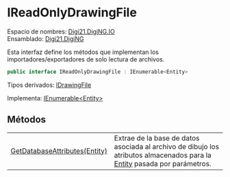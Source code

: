 # IReadOnlyDrawingFile

Espacio de nombres: [Digi21.DigiNG.IO](../)  
Ensamblado: [Digi21.DigiNG](../../)

Esta interfaz define los métodos que implementan los importadores/exportadores de solo lectura de archivos.

```csharp
public interface IReadOnlyDrawingFile : IEnumerable<Entity>
```

Tipos derivados: [IDrawingFile](../idrawingfile/)

Implementa: [IEnumerable&lt;Entity&gt;](https://docs.microsoft.com/en-us/dotnet/api/system.collections.generic.ienumerable-1?view=net-5.0)

## Métodos

|  |  |
| :--- | :--- |
| [GetDatabaseAttributes\(Entity\)](metodos/getdatabaseattributes.md) | Extrae de la base de datos asociada al archivo de dibujo los atributos almacenados para la [Entity](../../digi21.diging.entities/entity/) pasada por parámetros. |

